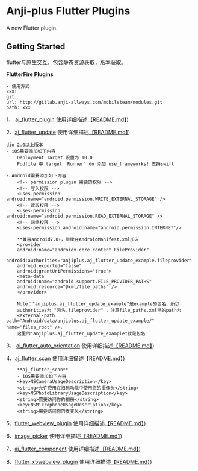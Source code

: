 # Anji-plus Flutter Plugins

A new Flutter plugin.

## Getting Started
flutter与原生交互，包含静态资源获取，版本获取。

**FlutterFire Plugins** 
```
- 使用方式
xxx:
git:
url: http://gitlab.anji-allways.com/mobileteam/modules.git
path: xxx
```

1、 [aj_flutter_plugin](./aj_flutter_plugin/) 
使用详细描述[【README.md】](./aj_flutter_plugin/README.md))

2、[aj_flutter_update](./aj_flutter_update/) 
使用详细描述[【README.md】](./aj_flutter_update/README.md))

  ```
  dio 2.0以上版本
  - iOS需要添加如下内容
      Deployment Target 设置为 10.0
      Podfile 中 target 'Runner' do 添加 use_frameworks! 支持swift
  
  - Android需要添加如下内容
      <!-- permission plugin 需要的权限 -->
      <!-- 写入权限 -->
      <uses-permission android:name="android.permission.WRITE_EXTERNAL_STORAGE" />
      <!-- 读取权限 -->
      <uses-permission android:name="android.permission.READ_EXTERNAL_STORAGE" />
      <!-- 网络权限 -->
      <uses-permission android:name="android.permission.INTERNET"/>
      
      **兼容android7.0+，继续在AndroidManifest.xml加入
      <provider
      android:name="androidx.core.content.FileProvider"
      android:authorities="anjiplus.aj_flutter_update_example.fileprovider"
      android:exported="false"
      android:grantUriPermissions="true">
      <meta-data
      android:name="android.support.FILE_PROVIDER_PATHS"
      android:resource="@xml/file_paths" />
      </provider>
      
      Note："anjiplus.aj_flutter_update_example"是example的包名，所以
      authorities为 "包名.fileprovider" ，注意file_paths.xml里的path为
      <external-path path="Android/data/anjiplus.aj_flutter_update_example/" name="files_root" />，
      这里的"anjiplus.aj_flutter_update_example"就是包名
  
 ```
3、 [aj_flutter_auto_orientation](./aj_flutter_auto_orientation/) 
使用详细描述[【README.md】](./aj_flutter_auto_orientation/README.md))


4、[aj_flutter_scan](./aj_flutter_scan/) 
使用详细描述[【README.md】](./aj_flutter_scan/README.md))
```
    **aj_flutter_scan**
    - iOS需要添加如下内容
    <key>NSCameraUsageDescription</key>
    <string>允许应用在扫码功能中使用您的摄像头</string>
    <key>NSPhotoLibraryUsageDescription</key>
    <string>需要访问你的相册</string>
    <key>NSMicrophoneUsageDescription</key>
    <string>需要访问你的麦克风</string>
```


 5、[flutter_webview_plugin](./flutter_webview_plugin/) 
 使用详细描述[【README.md】](./flutter_webview_plugin/README.md))


6、[image_picker](./image_picker/) 
使用详细描述[【README.md】](./image_picker/README.md))


7、[aj_flutter_component](./aj_flutter_component/) 
使用详细描述[【README.md】](./aj_flutter_component/README.md))


8、[flutter_x5webview_plugin](./flutter_x5webview_plugin/) 
 使用详细描述[【README.md】](./flutter_x5webview_plugin/README.md))
